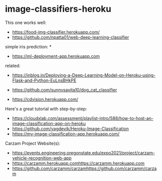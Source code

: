 # image-classifiers-heroku

This one works well:
* https://food-img-classifier.herokuapp.com/
* https://github.com/npatta01/web-deep-learning-classifier


simple iris prediction:
* 
* https://ml-deployment-app.herokuapp.com

 related: 
* https://inblog.in/Deploying-a-Deep-Learning-Model-on-Heroku-using-Flask-and-Python-EuLnsBHkPE


* https://github.com/sunnysavita10/dog_cat_classifier
* https://cdvision.herokuapp.com/

Here's a great tutorial with step-by-step:
* https://cloudxlab.com/assessment/playlist-intro/588/how-to-host-an-image-classification-app-on-heroku
* https://github.com/vagdevik/Heroku-Image-Classification
* https://my-image-classification-app.herokuapp.com/


Carzam Project Website(s): 
* https://events.engineering.oregonstate.edu/expo2021/project/carzam-vehicle-recognition-web-app
* https://carzamm.herokuapp.comhttps://carzamm.herokuapp.com
* https://github.com/carzamm/carzamhttps://github.com/carzamm/carzam

